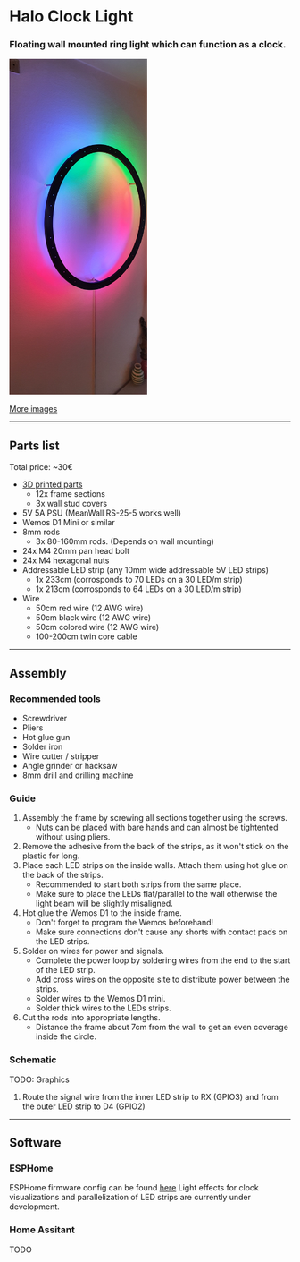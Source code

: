# Halo Clock Light

### Floating wall mounted ring light which can function as a clock.

<!--img src="static/images/image1.jpg" style="width: 49%; height: 600px; object-fit: cover; object-position: 0 35%;"-->
<img src="static/images/image2.jpg" style="width: 49%; height: 600px; object-fit: cover; object-position: 0 50%;">

[More images](static/images)

---
## Parts list

Total price: ~30€

- [3D printed parts](./exports/)
    - 12x frame sections
    - 3x wall stud covers
- 5V 5A PSU (MeanWall RS-25-5 works well)
- Wemos D1 Mini or similar
- 8mm rods
    - 3x 80-160mm rods. (Depends on wall mounting)
- 24x M4 20mm pan head bolt
- 24x M4 hexagonal nuts
- Addressable LED strip (any 10mm wide addressable 5V LED strips)
    - 1x 233cm (corrosponds to 70 LEDs on a 30 LED/m strip)
    - 1x 213cm (corrosponds to 64 LEDs on a 30 LED/m strip)
- Wire
  - 50cm red wire (12 AWG wire)
  - 50cm black wire (12 AWG wire)
  - 50cm colored wire (12 AWG wire)
  - 100-200cm twin core cable


---
## Assembly

### Recommended tools
  - Screwdriver
  - Pliers
  - Hot glue gun
  - Solder iron
  - Wire cutter / stripper
  - Angle grinder or hacksaw
  - 8mm drill and drilling machine

### Guide
1) Assembly the frame by screwing all sections together using the screws.
   - Nuts can be placed with bare hands and can almost be tightented without using pliers.
2) Remove the adhesive from the back of the strips, as it won't stick on the plastic for long.
3) Place each LED strips on the inside walls. Attach them using hot glue on the back of the strips.
   - Recommended to start both strips from the same place.
   - Make sure to place the LEDs flat/parallel to the wall otherwise the light beam will be slightly misaligned.
4) Hot glue the Wemos D1 to the inside frame.
   - Don't forget to program the Wemos beforehand!
   - Make sure connections don't cause any shorts with contact pads on the LED strips.
5) Solder on wires for power and signals.
   - Complete the power loop by soldering wires from the end to the start of the LED strip.
   - Add cross wires on the opposite site to distribute power between the strips.
   - Solder wires to the Wemos D1 mini.
   - Solder thick wires to the LEDs strips.
6) Cut the rods into appropriate lengths.
   - Distance the frame about 7cm from the wall to get an even coverage inside the circle.



### Schematic
TODO: Graphics

1) Route the signal wire from the inner LED strip to RX (GPIO3) and from the outer LED strip to D4 (GPIO2)


---
## Software

### ESPHome
ESPHome firmware config can be found [here](./firmwares/esphome.yaml)
Light effects for clock visualizations and parallelization of LED strips are currently under development.


### Home Assitant
TODO